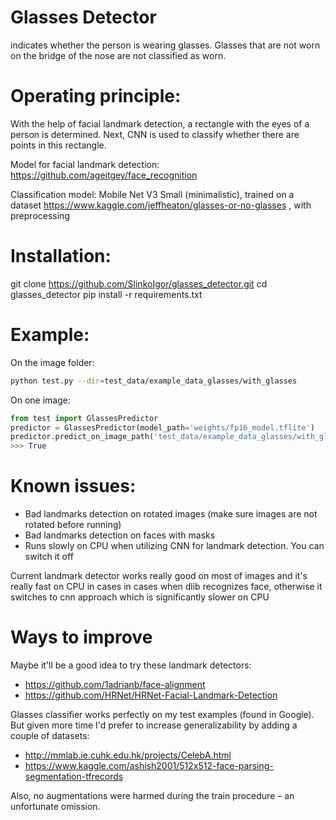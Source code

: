 # Glasses Detector
indicates whether the person is wearing glasses. Glasses that are not worn on the bridge of the nose are not classified as worn.

# Operating principle:
With the help of facial landmark detection, a rectangle with the eyes of a person is determined. Next, CNN is used to classify whether there are points in this rectangle.

Model for facial landmark detection: https://github.com/ageitgey/face_recognition

Classification model: Mobile Net V3 Small (minimalistic), trained on a dataset https://www.kaggle.com/jeffheaton/glasses-or-no-glasses , with preprocessing

# Installation:
git clone https://github.com/SlinkoIgor/glasses_detector.git
cd glasses_detector
pip install -r requirements.txt

# Example:
On the image folder:
```bash
python test.py --dir=test_data/example_data_glasses/with_glasses
```

On one image:
```python
from test import GlassesPredictor
predictor = GlassesPredictor(model_path='weights/fp16_model.tflite')
predictor.predict_on_image_path('test_data/example_data_glasses/with_glasses/0.jpg')
>>> True
```

# Known issues:
- Bad landmarks detection on rotated images (make sure images are not rotated before running)
- Bad landmarks detection on faces with masks
- Runs slowly on CPU when utilizing CNN for landmark detection. You can switch it off

Current landmark detector works really good on most of images and it's really fast on CPU in cases in cases when dlib recognizes face, otherwise it switches to cnn approach which is significantly slower on CPU

# Ways to improve
Maybe it'll be a good idea to try these landmark detectors:
- https://github.com/1adrianb/face-alignment
- https://github.com/HRNet/HRNet-Facial-Landmark-Detection

Glasses classifier works perfectly on my test examples (found in Google). But given more time I'd prefer to increase generalizability by adding a couple of datasets:
- http://mmlab.ie.cuhk.edu.hk/projects/CelebA.html
- https://www.kaggle.com/ashish2001/512x512-face-parsing-segmentation-tfrecords

Also, no augmentations were harmed during the train procedure – an unfortunate omission.

